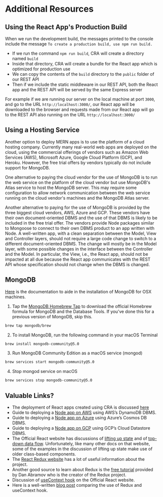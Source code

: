 # Additional Resources

## Using the React App's Production Build
When we run the development build, the messages printed to the console include the message `To create a production build, use npm run build.`
* If we run the command `npm run build`, CRA will create a directory named `build`
* Inside that directory, CRA will create a bundle for the React app which is optimized for production use
* We can copy the contents of the `build` directory to the `public` folder of our REST API
* Then if we include the static middleware in our REST API, both the React app and the REST API will be served by the same Express server

For example if we are running our server on the local machine at port `3000`, and go to the URL `http://localhost:3000/`, our React app will be downloaded to the browser and requests made from our React app will go to the REST API also running on the URL `http://localhost:3000/`


## Using a Hosting Service
Another option to deploy MERN apps is to use the platform of a cloud hosting company. Currently many real-world web apps are deployed on the cloud, using the commercial offerings of vendors such as Amazon Web Services (AWS), Microsoft Azure, Google Cloud Platform (GCP), and Heroku. However, the free trial offers by vendors typically do not include support for MongoDB.

One alternative to paying the cloud vendor for the use of MongoDB is to run the web service on the platform of the cloud vendor but use MongoDB's Atlas service to host the MongoDB server. This may require some configuration to allow network communication between the web service running on the cloud vendor's machines and the MongoDB Atlas server.

Another alternative to paying for the use of MongoDB is provided by the three biggest cloud vendors, AWS, Azure and GCP. These vendors have their own document-oriented DBMS and the use of that DBMS is likely to be included in the free trial offer. The vendors provide Node packages similar to Mongoose to connect to their own DBMS product to an app written with Node. A well-written app, with a clean separation between the Model, View and Controller layers, should not require a large code change to switch to a different document-oriented DBMS. The change will mostly be in the Model layer, with some possible changes in the interface between the Controller and the Model. In particular, the View, i.e., the React app, should not be impacted at all due because the React app communicates with the REST API whose specification should not change when the DBMS is changed.

## MongoDB
[Here](https://docs.mongodb.com/manual/tutorial/install-mongodb-on-os-x/) is the documentation to aide in the installation of MongoDB for OSX machines.

1. Tap the [MongoDB Homebrew Tap](https://github.com/mongodb/homebrew-brew) to download the official Homebrew formula for MongoDB and the Database Tools. If you've done this for a previous version of MongoDB, skip this.
``` Bash
brew tap mongodb/brew
```
2. To install MongoDB, run the following command in your macOS Terminal
``` Bash
brew install mongodb-community@5.0
```
3. Run MongoDB Community Edition as a macOS service (mongod)
``` Bash
brew services start mongodb-community@5.0
```
4. Stop mongod service on macOS
``` Bash
brew services stop mongodb-community@5.0
```

## Valuable Links?
* The deployment of React apps created using CRA is discussed [here](https://create-react-app.dev/docs/deployment/)
* Guide to deploying a [Node app on AWS](https://aws.amazon.com/getting-started/hands-on/deploy-nodejs-web-app/) using AWS’s DynamoDB DBMS.
* Guide to deploying a [Node app on Azure](https://docs.microsoft.com/en-us/azure/cosmos-db/sql-api-nodejs-application) using Azure’s Cosmos DB DBMS.
* Guide to deploying a [Node app on GCP](https://cloud.google.com/appengine/docs/standard/nodejs/using-cloud-datastore) using GCP’s Cloud Datastore DBMS.
* The Official React website has discussions of [lifting up state](https://reactjs.org/docs/lifting-state-up.html) and of [top-down data flow](https://reactjs.org/docs/state-and-lifecycle.html#the-data-flows-down). Unfortunately, like many other docs on that website, some of the examples in the discussion of lifting up state make use of older class-based components.
* The [React Redux website](https://react-redux.js.org/introduction/getting-started) has a lot of useful information about the project.
* Another good source to learn about Redux is the [free tutorial](https://egghead.io/courses/fundamentals-of-redux-course-from-dan-abramov-bd5cc86) provided by Dan Abramov who is the creator of the Redux project.
* Discussion of [useContext hook](https://reactjs.org/docs/hooks-reference.html#usecontext) on the Official React website.
* Here is a well-written [blog post](https://blog.logrocket.com/use-hooks-and-context-not-react-and-redux/) comparing the use of Redux and useContext hook.
